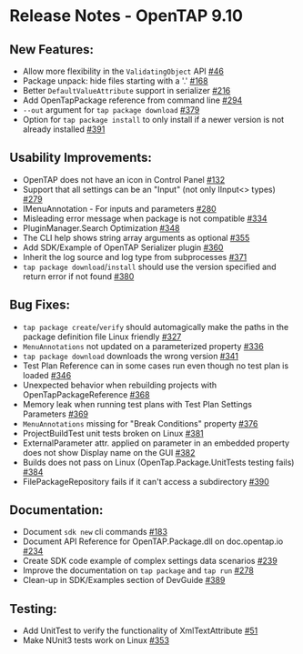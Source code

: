 Release Notes  - OpenTAP 9.10
=============

New Features:
-------

- Allow more flexibility in the `ValidatingObject` API [#46](https://gitlab.com/OpenTAP/opentap/issues/46)
- Package unpack: hide files starting with a '.' [#168](https://gitlab.com/OpenTAP/opentap/issues/168)
- Better `DefaultValueAttribute` support in serializer [#216](https://gitlab.com/OpenTAP/opentap/issues/216)
- Add OpenTapPackage reference from command line [#294](https://gitlab.com/OpenTAP/opentap/issues/294)
- `--out` argument for `tap package download` [#379](https://gitlab.com/OpenTAP/opentap/issues/379)
- Option for `tap package install` to only install if a newer version is not already installed [#391](https://gitlab.com/OpenTAP/opentap/issues/391)

Usability Improvements:
-------

- OpenTAP does not have an icon in Control Panel [#132](https://gitlab.com/OpenTAP/opentap/issues/132)
- Support that all settings can be an "Input" (not only IInput<> types) [#279](https://gitlab.com/OpenTAP/opentap/issues/279)
- IMenuAnnotation - For inputs and parameters [#280](https://gitlab.com/OpenTAP/opentap/issues/280)
- Misleading error message when package is not compatible [#334](https://gitlab.com/OpenTAP/opentap/issues/334)
- PluginManager.Search Optimization [#348](https://gitlab.com/OpenTAP/opentap/issues/348)
- The CLI help shows string array arguments as optional [#355](https://gitlab.com/OpenTAP/opentap/issues/355)
- Add SDK/Example of OpenTAP Serializer plugin [#360](https://gitlab.com/OpenTAP/opentap/issues/360)
- Inherit the log source and log type from subprocesses [#371](https://gitlab.com/OpenTAP/opentap/issues/371)
- `tap package download`/`install` should use the version specified and return error if not found [#380](https://gitlab.com/OpenTAP/opentap/issues/380)

Bug Fixes:
-------

- `tap package create`/`verify` should automagically make the paths in the package definition file Linux friendly [#327](https://gitlab.com/OpenTAP/opentap/issues/327)
- `MenuAnnotations` not updated on a parameterized property [#336](https://gitlab.com/OpenTAP/opentap/issues/336)
- `tap package download` downloads the wrong version [#341](https://gitlab.com/OpenTAP/opentap/issues/341)
- Test Plan Reference can in some cases run even though no test plan is loaded [#346](https://gitlab.com/OpenTAP/opentap/issues/346)
- Unexpected behavior when rebuilding projects with OpenTapPackageReference [#368](https://gitlab.com/OpenTAP/opentap/issues/368)
- Memory leak when running test plans with Test Plan Settings Parameters [#369](https://gitlab.com/OpenTAP/opentap/issues/369)
- `MenuAnnotations` missing for "Break Conditions" property [#376](https://gitlab.com/OpenTAP/opentap/issues/376)
- ProjectBuildTest unit tests broken on Linux [#381](https://gitlab.com/OpenTAP/opentap/issues/381)
- ExternalParameter attr. applied on parameter in an embedded property does not show Display name on the GUI [#382](https://gitlab.com/OpenTAP/opentap/issues/382)
- Builds does not pass on Linux (OpenTap.Package.UnitTests testing fails) [#384](https://gitlab.com/OpenTAP/opentap/issues/384)
- FilePackageRepository fails if it can't access a subdirectory [#390](https://gitlab.com/OpenTAP/opentap/issues/390)

Documentation:
-------

- Document `sdk new` cli commands [#183](https://gitlab.com/OpenTAP/opentap/issues/183)
- Document API Reference for OpenTAP.Package.dll on doc.opentap.io [#234](https://gitlab.com/OpenTAP/opentap/issues/234)
- Create SDK code example of complex settings data scenarios [#239](https://gitlab.com/OpenTAP/opentap/issues/239)
- Improve the documentation on `tap package` and `tap run` [#278](https://gitlab.com/OpenTAP/opentap/issues/278)
- Clean-up in SDK/Examples section of DevGuide [#389](https://gitlab.com/OpenTAP/opentap/issues/389)

Testing:
-------

- Add UnitTest to verify the functionality of XmlTextAttribute [#51](https://gitlab.com/OpenTAP/opentap/issues/51)
- Make NUnit3 tests work on Linux [#353](https://gitlab.com/OpenTAP/opentap/issues/353)

